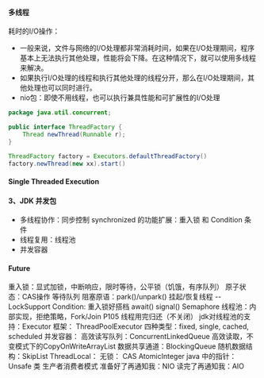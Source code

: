 #### 多线程
耗时的I/O操作：
- 一般来说，文件与网络的I/O处理都非常消耗时间，如果在I/O处理期间，程序基本上无法执行其他处理，性能将会下降。在这种情况下，就可以使用多线程来解决。
- 如果执行I/O处理的线程和执行其他处理的线程分开，那么在I/O处理期间，其他处理也可以同时进行。
- nio包：即使不用线程，也可以执行兼具性能和可扩展性的I/O处理

```java
package java.util.concurrent;

public interface ThreadFactory {
    Thread newThread(Runnable r);
}

ThreadFactory factory = Executors.defaultThreadFactory()
factory.newThread(new xx).start()
```

#### Single Threaded Execution


#### 3、JDK 并发包
- 多线程协作：同步控制
synchronized 的功能扩展：重入锁 和 Condition 条件
- 线程复用：线程池
- 并发容器


#### Future

重入锁：显式加锁，中断响应，限时等待，公平锁（饥饿，有序队列）
		原子状态：CAS操作
		等待队列
		阻塞原语：park()/unpark() 挂起/恢复线程 -- LockSupport
Condition: 重入锁好搭档
	await()
	signal()
Semaphore
线程池：内部实现，拒绝策略，Fork/Join  P105
	线程用完归还（不关闭）
	jdk对线程池的支持：Executor 框架：
		ThreadPoolExecutor
		四种类型：fixed, single, cached, scheduled
并发容器：
	高效读写队列：ConcurrentLinkedQueue
	高效读取，不变模式下的CopyOnWriteArrayList
	数据共享通道：BlockingQueue
	随机数据结构：SkipList
ThreadLocal：
无锁：
	CAS
	AtomicInteger
	java 中的指针：Unsafe 类
生产者消费者模式
准备好了再通知我：NIO
读完了再通知我：AIO